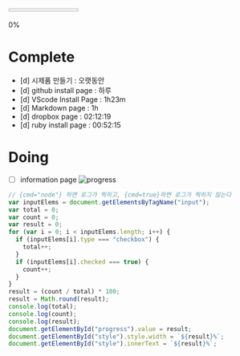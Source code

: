 <progress id="progress" value="0" max="100"><div class="progress-bar"><span id="style" >0%</span></div></progess>

<!-- <progress id="progress" value="49" max="100"><div class="progress-bar"><span id="style" style="width: 49%" >49%</span></div></progess> -->

# Complete

- [d] 시제품 만들기 : 오랫동안
- [d] github install page : 하루
- [d] VScode Install Page : 1h23m
- [d] Markdown page : 1h
- [d] dropbox page : 02:12:19
- [d] ruby install page : 00:52:15

# Doing

- [ ] information page ![progress](http://progressed.io/bar/50)

```javascript {cmd=true hide=true}
// {cmd="node"} 하면 로그가 찍히고, {cmd=true}하면 로그가 찍히지 않는다
var inputElems = document.getElementsByTagName("input");
var total = 0;
var count = 0;
var result = 0;
for (var i = 0; i < inputElems.length; i++) {
  if (inputElems[i].type === "checkbox") {
    total++;
  }
  if (inputElems[i].checked === true) {
    count++;
  }
}
result = (count / total) * 100;
result = Math.round(result);
console.log(total);
console.log(count);
console.log(result);
document.getElementById("progress").value = result;
document.getElementById("style").style.width = `${result}%`;
document.getElementById("style").innerText = `${result}%`;
```
